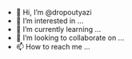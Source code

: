 - 👋 Hi, I’m @dropoutyazi
- 👀 I’m interested in ...
- 🌱 I’m currently learning ...
- 💞️ I’m looking to collaborate on ...
- 📫 How to reach me ...

<!---
dropoutyazi/dropoutyazi is a ✨ special ✨ repository because its `README.md` (this file) appears on your GitHub profile.
You can click the Preview link to take a look at your changes.
--->
